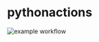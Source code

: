# pythonactions
![example workflow](https://github.com/nickk1337/pythonactions/actions/workflows/python-app.yml/badge.svg)
